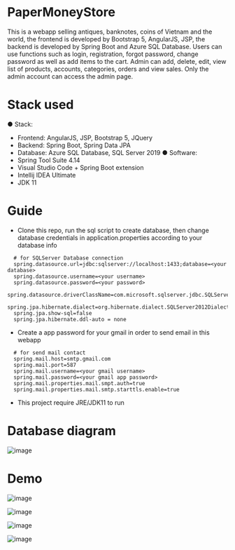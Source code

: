 # PaperMoneyStore

This is a webapp selling antiques, banknotes, coins of Vietnam and the world, the frontend is developed by Bootstrap 5, AngularJS, JSP, the backend is developed by Spring Boot and Azure SQL Database. Users can use functions such as login, registration, forgot password, change password as well as add items to the cart. Admin can add, delete, edit, view list of products, accounts, categories, orders and view sales. Only the admin account can access the admin page.

# Stack used
  ●	Stack:
  -	Frontend: AngularJS, JSP, Bootstrap 5, JQuery
  -	Backend: Spring Boot, Spring Data JPA
  -	Database: Azure SQL Database, SQL Server 2019
  ●	Software:
  -	Spring Tool Suite 4.14
  -	Visual Studio Code + Spring Boot extension
  -	Intellij IDEA Ultimate
  -	JDK 11

# Guide
  - Clone this repo, run the sql script to create database, then change database credentials in application.properties according to your database info
  ```
    # for SQLServer Database connection
    spring.datasource.url=jdbc:sqlserver://localhost:1433;database=<your database>
    spring.datasource.username=<your username>
    spring.datasource.password=<your password>
    spring.datasource.driverClassName=com.microsoft.sqlserver.jdbc.SQLServerDriver
    spring.jpa.hibernate.dialect=org.hibernate.dialect.SQLServer2012Dialect
    spring.jpa.show-sql=false
    spring.jpa.hibernate.ddl-auto = none
  ```
  - Create a app password for your gmail in order to send email in this webapp
  ```
    # for send mail contact
    spring.mail.host=smtp.gmail.com
    spring.mail.port=587
    spring.mail.username=<your gmail username>
    spring.mail.password=<your gmail app password>
    spring.mail.properties.mail.smpt.auth=true
    spring.mail.properties.mail.smtp.starttls.enable=true
  ```
  - This project require JRE/JDK11 to run


# Database diagram
  ![image](https://user-images.githubusercontent.com/52403567/174494905-798f699f-5d3f-45fe-bc37-dc4b1a1816c1.png)
  
# Demo
![image](https://user-images.githubusercontent.com/52403567/174494982-f6d4221c-8b36-4904-8456-62f424210496.png)

![image](https://user-images.githubusercontent.com/52403567/174495022-ee870b11-633e-47b6-8849-620acfe7588a.png)

![image](https://user-images.githubusercontent.com/52403567/174495057-b76bb23d-babb-47ce-bc49-850882f13e35.png)

![image](https://user-images.githubusercontent.com/52403567/174495093-4e4786fa-01b2-44f4-9db2-32ea645e86b1.png)

